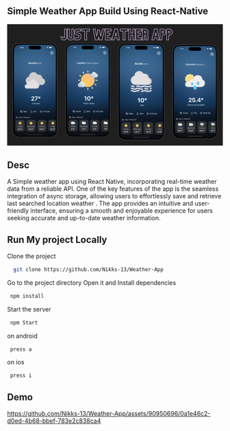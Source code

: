 
## Simple Weather App Build Using React-Native

![App Screenshot](https://raw.githubusercontent.com/Nikks-13/Weather-App/main/screenshort/home.png)

## Desc 
A Simple weather app using React Native, incorporating real-time weather data from a reliable API. One of the key features of the app is the seamless integration of async storage, allowing users to effortlessly save and retrieve last searched location weather . The app provides an intuitive and user-friendly interface, ensuring a smooth and enjoyable experience for users seeking accurate and up-to-date weather information.
## Run My project Locally

Clone the project

```bash
  git clone https://github.com/Nikks-13/Weather-App
```
Go to the project directory Open it and Install dependencies

```bash
 npm install
```

Start the server

```bash
 npm Start 
```
 on android
```bash
 press a
```
 on ios
```bash
 press i
```
## Demo

https://github.com/Nikks-13/Weather-App/assets/90950696/0a1e46c2-d0ed-4b68-bbef-783e2c838ca4
